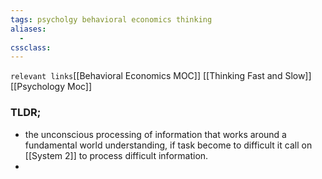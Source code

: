 ```yaml
---
tags: psycholgy behavioral economics thinking 
aliases: 
  - 
cssclass: 
---
```

`relevant links`[[Behavioral Economics MOC]] [[Thinking Fast and Slow]] [[Psychology Moc]]

### TLDR;
- the unconscious processing of information that works around a fundamental world understanding, if task become to difficult it call on [[System 2]] to process difficult information.
- 